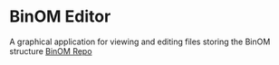 # BinOM Editor
A graphical application for viewing and editing files storing the BinOM structure
[BinOM Repo](https://github.com/gbytegear/BinOM)
